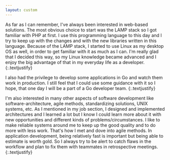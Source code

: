 ```yaml
---
layout: custom
---
```


As far as I can remember, I've always been interested in web-based solutions.
The most obvious choice to start was the LAMP stack so I got familiar with PHP at first.
I use this programming language to this day and I try to keep up with the changes and with the new libraries written in this language.
Because of the LAMP stack, I started to use Linux as my desktop OS as well, in order to get familiar with it as much as I can. I'm really glad that I decided this way, so my Linux knowledge became advanced and I enjoy the big advantage of that in my everyday life as a developer.
{:.textjustify}

I also had the privilege to develop some applications in Go and watch them work in production. I still feel that I could use some guidance with it so I hope, that one day I will be a part of a Go developer team.
{:.textjustify}

I'm also interested in many other aspects of software development like software-architecture, agile methods, standardizing solutions, UNIX systems, etc.
As I mentioned in my job section, I designed and implemented architectures and I learned a lot but I know I could learn more about it with new opportunities and different kinds of problems/circumstances.
I like to make reliable systems around me to keep up the good quality and to do more with less work. That's how I met and dove into agile methods. In application development, being relatively fast is important but being able to estimate is worth gold. So I always try to be alert to catch flaws in the workflow and plan to fix them with teammates in retrospective meetings.
{:.textjustify}

